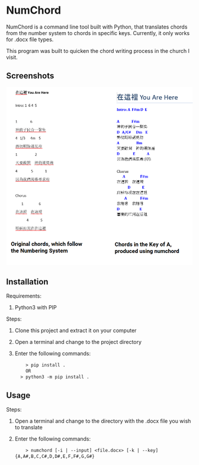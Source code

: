 # NumChord

NumChord is a command line tool built with Python, that translates chords from the number system to chords in specific keys. Currently, it only works for .docx file types.

This program was built to quicken the chord writing process in the church I visit.

## Screenshots
<div>
  <img src="/screenshots/screenshot1.png" width="520">
</div>

## Installation ##

Requirements:

1. Python3 with PIP

Steps:

1. Clone this project and extract it on your computer
2. Open a terminal and change to the project directory
3. Enter the following commands:

	```
		> pip install .
	    OR
      > python3 -m pip install .
	```

## Usage ##

Steps:

1. Open a terminal and change to the directory with the .docx file you wish to translate
2. Enter the following commands:

	```
		> numchord [-i | --input] <file.docx> [-k | --key] {A,A#,B,C,C#,D,D#,E,F,F#,G,G#}
	```
